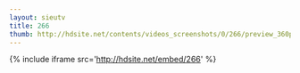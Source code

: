 ```yaml
---
layout: sieutv
title: 266
thumb: http://hdsite.net/contents/videos_screenshots/0/266/preview_360p.mp4.jpg
---
```

{% include iframe src='http://hdsite.net/embed/266' %}
 
